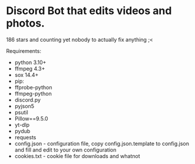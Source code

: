 # Discord Bot that edits videos and photos.

186 stars and counting yet nobody to actually fix anything ;<

Requirements:
- python 3.10+
- ffmpeg 4.3+
- sox 14.4+
- pip:
 - ffprobe-python
 - ffmpeg-python
 - discord.py
 - pyjson5
 - psutil
 - Pillow==9.5.0
 - yt-dlp
 - pydub
 - requests
- config.json - configuration file, copy config.json.template to config.json and fill and edit to your own configuration
- cookies.txt - cookie file for downloads and whatnot

